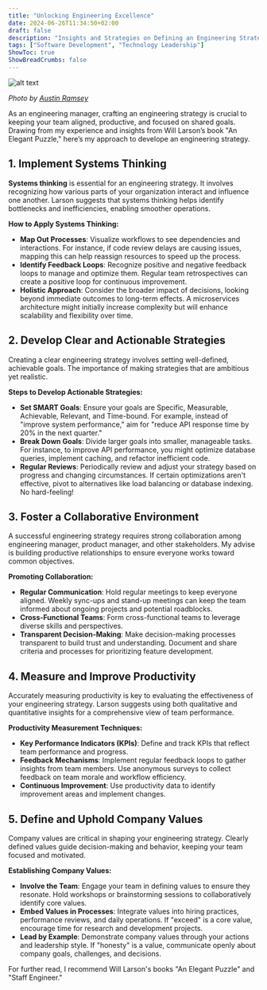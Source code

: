```yaml
---
title: "Unlocking Engineering Excellence"
date: 2024-06-26T11:34:50+02:00
draft: false
description: "Insights and Strategies on Defining an Engineering Strategy"
tags: ["Software Development", "Technology Leadership"]
ShowToc: true
ShowBreadCrumbs: false
---
```


![alt text](https://images.unsplash.com/photo-1611021061271-d13576f6bc34?q=80&w=2970&auto=format&fit=crop&ixlib=rb-4.0.3&ixid=M3wxMjA3fDB8MHxwaG90by1wYWdlfHx8fGVufDB8fHx8fA%3D%3D)

_Photo by [Austin Ramsey](https://unsplash.com/@austin__ramsey)_

As an engineering manager, crafting an engineering strategy is crucial to keeping your team aligned, productive, and focused on shared goals. Drawing from my experience and insights from Will Larson’s book "An Elegant Puzzle," here’s my approach to develope an engineering strategy.

## 1. Implement Systems Thinking

**Systems thinking** is essential for an engineering strategy. It involves recognizing how various parts of your organization interact and influence one another. Larson suggests that systems thinking helps identify bottlenecks and inefficiencies, enabling smoother operations.

**How to Apply Systems Thinking:**
- **Map Out Processes**: Visualize workflows to see dependencies and interactions. For instance, if code review delays are causing issues, mapping this can help reassign resources to speed up the process.
- **Identify Feedback Loops**: Recognize positive and negative feedback loops to manage and optimize them. Regular team retrospectives can create a positive loop for continuous improvement.
- **Holistic Approach**: Consider the broader impact of decisions, looking beyond immediate outcomes to long-term effects. A microservices architecture might initially increase complexity but will enhance scalability and flexibility over time.

## 2. Develop Clear and Actionable Strategies

Creating a clear engineering strategy involves setting well-defined, achievable goals. The importance of making strategies that are ambitious yet realistic.

**Steps to Develop Actionable Strategies:**
- **Set SMART Goals**: Ensure your goals are Specific, Measurable, Achievable, Relevant, and Time-bound. For example, instead of "improve system performance," aim for "reduce API response time by 20% in the next quarter."
- **Break Down Goals**: Divide larger goals into smaller, manageable tasks. For instance, to improve API performance, you might optimize database queries, implement caching, and refactor inefficient code.
- **Regular Reviews**: Periodically review and adjust your strategy based on progress and changing circumstances. If certain optimizations aren't effective, pivot to alternatives like load balancing or database indexing. No hard-feeling!

## 3. Foster a Collaborative Environment

A successful engineering strategy requires strong collaboration among engineering manager, product manager, and other stakeholders. My advise is building productive relationships to ensure everyone works toward common objectives.

**Promoting Collaboration:**
- **Regular Communication**: Hold regular meetings to keep everyone aligned. Weekly sync-ups and stand-up meetings can keep the team informed about ongoing projects and potential roadblocks.
- **Cross-Functional Teams**: Form cross-functional teams to leverage diverse skills and perspectives.
- **Transparent Decision-Making**: Make decision-making processes transparent to build trust and understanding. Document and share criteria and processes for prioritizing feature development.

## 4. Measure and Improve Productivity

Accurately measuring productivity is key to evaluating the effectiveness of your engineering strategy. Larson suggests using both qualitative and quantitative insights for a comprehensive view of team performance.

**Productivity Measurement Techniques:**
- **Key Performance Indicators (KPIs)**: Define and track KPIs that reflect team performance and progress.
- **Feedback Mechanisms**: Implement regular feedback loops to gather insights from team members. Use anonymous surveys to collect feedback on team morale and workflow efficiency.
- **Continuous Improvement**: Use productivity data to identify improvement areas and implement changes.

## 5. Define and Uphold Company Values

Company values are critical in shaping your engineering strategy. Clearly defined values guide decision-making and behavior, keeping your team focused and motivated.

**Establishing Company Values:**
- **Involve the Team**: Engage your team in defining values to ensure they resonate. Hold workshops or brainstorming sessions to collaboratively identify core values.
- **Embed Values in Processes**: Integrate values into hiring practices, performance reviews, and daily operations. If "exceed" is a core value, encourage time for research and development projects.
- **Lead by Example**: Demonstrate company values through your actions and leadership style. If "honesty" is a value, communicate openly about company goals, challenges, and decisions.

For further read, I recommend Will Larson's books "An Elegant Puzzle" and "Staff Engineer."